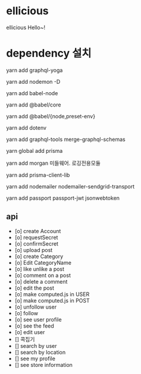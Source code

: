 # ellicious
ellicious
Hello~!

# dependency 설치
yarn add graphql-yoga

yarn add nodemon -D

yarn add babel-node

yarn add @babel/core

yarn add @babel/{node,preset-env}

yarn add dotenv

yarn add graphql-tools merge-graphql-schemas 

yarn global add prisma

yarn add morgan        미들웨어. 로깅전용모듈  

yarn add prisma-client-lib

yarn add nodemailer nodemailer-sendgrid-transport

yarn add passport passport-jwt jsonwebtoken




## api
- [o] create Account
- [o] requestSecret
- [o] confirmSecret
- [o] upload post
- [o] create Category
- [o] Edit CategoryName
- [o] like unlike a post
- [o] comment on a post
- [o] delete a comment
- [o] edit the post
- [o] make computed.js in USER
- [o] make computed.js in POST
- [o] unfollow user
- [o] follow
- [o] see user profile
- [o] see the feed
- [o] edit user
- [] 콕집기
- [] search by user
- [] search by location
- [] see my profile
- [] see store information
